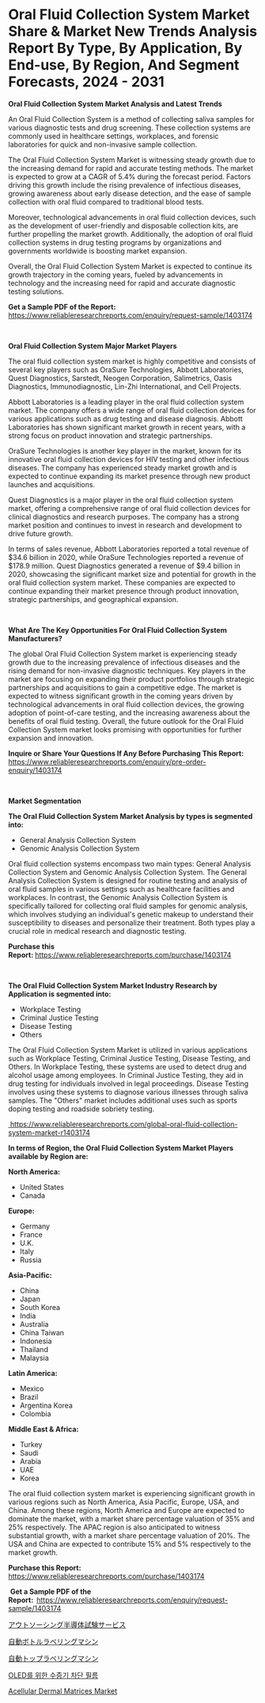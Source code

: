 <p><h1>Oral Fluid Collection System Market Share & Market New Trends Analysis Report By Type, By Application, By End-use, By Region, And Segment Forecasts, 2024 - 2031</h1></p><p><strong>Oral Fluid Collection System Market Analysis and Latest Trends</strong></p>
<p><p>An Oral Fluid Collection System is a method of collecting saliva samples for various diagnostic tests and drug screening. These collection systems are commonly used in healthcare settings, workplaces, and forensic laboratories for quick and non-invasive sample collection.</p><p>The Oral Fluid Collection System Market is witnessing steady growth due to the increasing demand for rapid and accurate testing methods. The market is expected to grow at a CAGR of 5.4% during the forecast period. Factors driving this growth include the rising prevalence of infectious diseases, growing awareness about early disease detection, and the ease of sample collection with oral fluid compared to traditional blood tests.</p><p>Moreover, technological advancements in oral fluid collection devices, such as the development of user-friendly and disposable collection kits, are further propelling the market growth. Additionally, the adoption of oral fluid collection systems in drug testing programs by organizations and governments worldwide is boosting market expansion.</p><p>Overall, the Oral Fluid Collection System Market is expected to continue its growth trajectory in the coming years, fueled by advancements in technology and the increasing need for rapid and accurate diagnostic testing solutions.</p></p>
<p><strong>Get a Sample PDF of the Report:&nbsp;</strong> <a href="https://www.reliableresearchreports.com/enquiry/request-sample/1403174">https://www.reliableresearchreports.com/enquiry/request-sample/1403174</a></p>
<p>&nbsp;</p>
<p><strong>Oral Fluid Collection System Major Market Players</strong></p>
<p><p>The oral fluid collection system market is highly competitive and consists of several key players such as OraSure Technologies, Abbott Laboratories, Quest Diagnostics, Sarstedt, Neogen Corporation, Salimetrics, Oasis Diagnostics, Immunodiagnostic, Lin-Zhi International, and Cell Projects.</p><p>Abbott Laboratories is a leading player in the oral fluid collection system market. The company offers a wide range of oral fluid collection devices for various applications such as drug testing and disease diagnosis. Abbott Laboratories has shown significant market growth in recent years, with a strong focus on product innovation and strategic partnerships.</p><p>OraSure Technologies is another key player in the market, known for its innovative oral fluid collection devices for HIV testing and other infectious diseases. The company has experienced steady market growth and is expected to continue expanding its market presence through new product launches and acquisitions.</p><p>Quest Diagnostics is a major player in the oral fluid collection system market, offering a comprehensive range of oral fluid collection devices for clinical diagnostics and research purposes. The company has a strong market position and continues to invest in research and development to drive future growth.</p><p>In terms of sales revenue, Abbott Laboratories reported a total revenue of $34.6 billion in 2020, while OraSure Technologies reported a revenue of $178.9 million. Quest Diagnostics generated a revenue of $9.4 billion in 2020, showcasing the significant market size and potential for growth in the oral fluid collection system market. These companies are expected to continue expanding their market presence through product innovation, strategic partnerships, and geographical expansion.</p></p>
<p>&nbsp;</p>
<p><strong>What Are The Key Opportunities For Oral Fluid Collection System Manufacturers?</strong></p>
<p><p>The global Oral Fluid Collection System market is experiencing steady growth due to the increasing prevalence of infectious diseases and the rising demand for non-invasive diagnostic techniques. Key players in the market are focusing on expanding their product portfolios through strategic partnerships and acquisitions to gain a competitive edge. The market is expected to witness significant growth in the coming years driven by technological advancements in oral fluid collection devices, the growing adoption of point-of-care testing, and the increasing awareness about the benefits of oral fluid testing. Overall, the future outlook for the Oral Fluid Collection System market looks promising with opportunities for further expansion and innovation.</p></p>
<p><strong>Inquire or Share Your Questions If Any Before Purchasing This Report:</strong> <a href="https://www.reliableresearchreports.com/enquiry/pre-order-enquiry/1403174">https://www.reliableresearchreports.com/enquiry/pre-order-enquiry/1403174</a></p>
<p>&nbsp;</p>
<p><strong>Market Segmentation</strong></p>
<p><strong>The Oral Fluid Collection System Market Analysis by types is segmented into:</strong></p>
<p><ul><li>General Analysis Collection System</li><li>Genomic Analysis Collection System</li></ul></p>
<p><p>Oral fluid collection systems encompass two main types: General Analysis Collection System and Genomic Analysis Collection System. The General Analysis Collection System is designed for routine testing and analysis of oral fluid samples in various settings such as healthcare facilities and workplaces. In contrast, the Genomic Analysis Collection System is specifically tailored for collecting oral fluid samples for genomic analysis, which involves studying an individual's genetic makeup to understand their susceptibility to diseases and personalize their treatment. Both types play a crucial role in medical research and diagnostic testing.</p></p>
<p><strong>Purchase this Report:&nbsp;</strong><a href="https://www.reliableresearchreports.com/purchase/1403174">https://www.reliableresearchreports.com/purchase/1403174</a></p>
<p>&nbsp;</p>
<p><strong>The Oral Fluid Collection System Market Industry Research by Application is segmented into:</strong></p>
<p><ul><li>Workplace Testing</li><li>Criminal Justice Testing</li><li>Disease Testing</li><li>Others</li></ul></p>
<p><p>The Oral Fluid Collection System Market is utilized in various applications such as Workplace Testing, Criminal Justice Testing, Disease Testing, and Others. In Workplace Testing, these systems are used to detect drug and alcohol usage among employees. In Criminal Justice Testing, they aid in drug testing for individuals involved in legal proceedings. Disease Testing involves using these systems to diagnose various illnesses through saliva samples. The "Others" market includes additional uses such as sports doping testing and roadside sobriety testing.</p></p>
<p><a href="https://www.reliableresearchreports.com/global-oral-fluid-collection-system-market-r1403174">&nbsp;https://www.reliableresearchreports.com/global-oral-fluid-collection-system-market-r1403174</a></p>
<p><strong>In terms of Region, the Oral Fluid Collection System Market Players available by Region are:</strong></p>
<p>
    <p> <strong> North America: </strong>
        <ul>
            <li>United States</li>
            <li>Canada</li>
        </ul>
        </p> 
    <p> <strong> Europe: </strong>
        <ul>
            <li>Germany</li>
            <li>France</li>
            <li>U.K.</li>
            <li>Italy</li>
            <li>Russia</li>
        </ul>
        </p> 
    <p> <strong> Asia-Pacific: </strong>
        <ul>
            <li>China</li>
            <li>Japan</li>
            <li>South Korea</li>
            <li>India</li>
            <li>Australia</li>
            <li>China Taiwan</li>
            <li>Indonesia</li>
            <li>Thailand</li>
            <li>Malaysia</li>
        </ul>
        </p> 
    <p> <strong> Latin America: </strong>
        <ul>
            <li>Mexico</li>
            <li>Brazil</li>
            <li>Argentina Korea</li>
            <li>Colombia</li>
        </ul>
        </p> 
    <p> <strong> Middle East & Africa: </strong>
        <ul>
            <li>Turkey</li>
            <li>Saudi</li>
            <li>Arabia</li>
            <li>UAE</li>
            <li>Korea</li>
        </ul>
    </p>
    </p>
<p><p>The oral fluid collection system market is experiencing significant growth in various regions such as North America, Asia Pacific, Europe, USA, and China. Among these regions, North America and Europe are expected to dominate the market, with a market share percentage valuation of 35% and 25% respectively. The APAC region is also anticipated to witness substantial growth, with a market share percentage valuation of 20%. The USA and China are expected to contribute 15% and 5% respectively to the market growth.</p></p>
<p><strong>Purchase this Report: </strong><a href="https://www.reliableresearchreports.com/purchase/1403174">https://www.reliableresearchreports.com/purchase/1403174</a></p>
<p>&nbsp;<strong>Get a Sample PDF of the Report:&nbsp;&nbsp;</strong><a href="https://www.reliableresearchreports.com/enquiry/request-sample/1403174">https://www.reliableresearchreports.com/enquiry/request-sample/1403174</a></p>
<p><strong></strong></p>
<p><p><a href="https://medium.com/@logaolloway76845/%E5%8D%8A%E5%B0%8E%E4%BD%93%E3%83%86%E3%82%B9%E3%83%88%E3%82%B5%E3%83%BC%E3%83%93%E3%82%B9%E3%81%AE%E3%82%A2%E3%82%A6%E3%83%88%E3%82%BD%E3%83%BC%E3%82%B7%E3%83%B3%E3%82%B0%E3%83%9E%E3%83%BC%E3%82%B1%E3%83%83%E3%83%88-%E3%82%BF%E3%82%A4%E3%83%97-%E3%82%A2%E3%83%97%E3%83%AA%E3%82%B1%E3%83%BC%E3%82%B7%E3%83%A7%E3%83%B3-%E3%81%8A%E3%82%88%E3%81%B3%E5%9C%B0%E7%90%86%E3%81%AB%E3%82%88%E3%82%8B%E5%8C%85%E6%8B%AC%E7%9A%84%E3%81%AA%E8%A9%95%E4%BE%A1-c69e7287ddb7">アウトソーシング半導体試験サービス</a></p><p><a href="https://github.com/AylinBeier/Market-Research-Report-List-1/blob/main/1047498114254.md">自動ボトルラベリングマシン</a></p><p><a href="https://github.com/WhitneyMurphy1982/Market-Research-Report-List-1/blob/main/9259427114255.md">自動トップラベリングマシン</a></p><p><a href="https://medium.com/@aufaahfas/oled-%EC%8B%9C%EC%9E%A5%EC%9A%A9-%EA%B8%80%EB%A1%9C%EB%B2%8C-%EC%88%98%EC%A6%9D%EA%B8%B0-%EC%B0%A8%EB%8B%A8-%ED%95%84%EB%A6%84%EC%9D%98-%EC%A2%85%ED%95%A9-%EB%B6%84%EC%84%9D-%EC%84%B1%EC%9E%A5-%EB%8F%99%ED%96%A5-%EB%B0%8F-%EC%8B%9C%EC%9E%A5-%EC%98%88%EC%B8%A1-2024-2031-cde40e7c2a09">OLED를 위한 수증기 차단 필름</a></p><p><a href="https://github.com/shotows/Market-Research-Report-List-3/blob/main/acellular-dermal-matrices-market.md">Acellular Dermal Matrices Market</a></p></p>